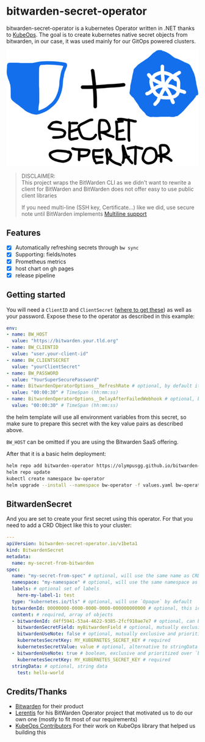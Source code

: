 # bitwarden-secret-operator

bitwarden-secret-operator is a kubernetes Operator written in .NET thanks
to [KubeOps](https://github.com/buehler/dotnet-operator-sdk).
The goal is to create kubernetes native secret objects from bitwarden, in our case, it was used mainly for our GitOps
powered clusters.

<p align="center">
  <img src="logo.png" alt="bitwarden secret operator logo"/>
</p>

> DISCLAIMER:  
> This project wraps the BitWarden CLI as we didn't want to rewrite a client for BitWarden and BitWarden does not offer
> easy to use public client libraries
>
> If you need multi-line (SSH key, Certificate...) like we did, use secure note until BitWarden
> implements [Multiline support](https://community.bitwarden.com/t/add-an-additional-multi-line-text-field/2165)

## Features

- [x] Automatically refreshing secrets through `bw sync`
- [x] Supporting: fields/notes
- [x] Prometheus metrics
- [x] host chart on gh pages
- [x] release pipeline

## Getting started

You will need a `ClientID` and `ClientSecret` ([where to get these](https://bitwarden.com/help/personal-api-key/)) as
well as your password.
Expose these to the operator as described in this example:

```yaml
env:
- name: BW_HOST
  value: "https://bitwarden.your.tld.org"
- name: BW_CLIENTID
  value: "user.your-client-id"
- name: BW_CLIENTSECRET
  value: "yourClientSecret"
- name: BW_PASSWORD
  value: "YourSuperSecurePassword"
- name: BitwardenOperatorOptions__RefreshRate # optional, by default it's 15 seconds, this value is to define how frequently `bw sync` is called
  value: "00:00:30" # TimeSpan (hh:mm:ss)
- name: BitwardenOperatorOptions__DelayAfterFailedWebhook # optional, by default it uses exponential delay from the library
  value: "00:00:30" # TimeSpan (hh:mm:ss)
```

the helm template will use all environment variables from this secret, so make sure to prepare this secret with the key
value pairs as described above.

`BW_HOST` can be omitted if you are using the Bitwarden SaaS offering.

After that it is a basic helm deployment:

```bash
helm repo add bitwarden-operator https://olympusgg.github.io/bitwarden-secret-operator
helm repo update 
kubectl create namespace bw-operator
helm upgrade --install --namespace bw-operator -f values.yaml bw-operator bitwarden-operator/bitwarden-secret-operator
```

## BitwardenSecret

And you are set to create your first secret using this operator. For that you need to add a CRD Object like this to your cluster:

```yaml
---
apiVersion: bitwarden-secret-operator.io/v1beta1
kind: BitwardenSecret
metadata:
  name: my-secret-from-bitwarden
spec:
  name: "my-secret-from-spec" # optional, will use the same name as CRD if not specified
  namespace: "my-namespace" # optional, will use the same namespace as CRD if not specified
  labels: # optional set of labels
    here-my-label-1: test
  type: "kubernetes.io/tls" # optional, will use `Opaque` by default
  bitwardenId: 00000000-0000-0000-0000-000000000000 # optional, this id applies to all elements without `bitwardenId` specified 
  content: # required, array of objects
  - bitwardenId: d4ff5941-53a4-4622-9385-2fcf910ae7e7 # optional, can be specified for a specific secret
    bitwardenSecretField: myBitwardenField # optional, mutually exclusive with `bitwardenSecretField` but acts as a second choice
    bitwardenUseNote: false # optional, mutually exclusive and prioritized over `bitwardenSecretField`
    kubernetesSecretKey: MY_KUBERNETES_SECRET_KEY # required
    kubernetesSecretValue: value # optional, alternative to stringData
  - bitwardenUseNote: true # boolean, exclusive and prioritized over `bitwardenSecretField`
    kubernetesSecretKey: MY_KUBERNETES_SECRET_KEY # required
  stringData: # optional, string data
    test: hello-world
```

## Credits/Thanks

- [Bitwarden](https://bitwarden.com/) for their product
- [Lerentis](https://github.com/Lerentis) for his BitWarden Operator project that motivated us to do our own one (mostly
  to fit most of our requirements)
- [KubeOps Contributors](https://github.com/buehler/dotnet-operator-sdk) For their work on KubeOps library that helped
  us building this